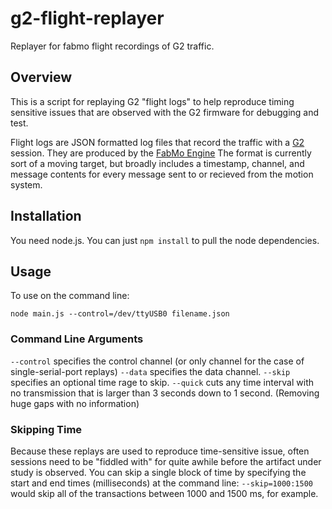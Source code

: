 # g2-flight-replayer
Replayer for fabmo flight recordings of G2 traffic.

## Overview
This is a script for replaying G2 "flight logs" to help reproduce timing sensitive issues that are observed with the G2 firmware for debugging and test.

Flight logs are JSON formatted log files that record the traffic with a [G2](https://github.com/synthetos/g2) session.  They are produced by the [FabMo Engine](https://github.com/FabMo/FabMo-Engine)  The format is currently sort of a moving target, but broadly includes a timestamp, channel, and message contents for every message sent to or recieved from the motion system.

## Installation
You need node.js.  You can just `npm install` to pull the node dependencies.

## Usage
To use on the command line:

```
node main.js --control=/dev/ttyUSB0 filename.json
```
### Command Line Arguments
`--control` specifies the control channel (or only channel for the case of single-serial-port replays) `--data` specifies the data channel.  `--skip` specifies an optional time rage to skip.  `--quick` cuts any time interval with no transmission that is larger than 3 seconds down to 1 second.  (Removing huge gaps with no information)

### Skipping Time
Because these replays are used to reproduce time-sensitive issue, often sessions need to be "fiddled with" for quite awhile before the artifact under study is observed.  You can skip a single block of time by specifying the start and end times (milliseconds) at the command line: `--skip=1000:1500` would skip all of the transactions between 1000 and 1500 ms, for example.
